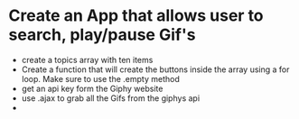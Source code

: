 # Create an App that allows user to search, play/pause Gif's

* create a topics array with ten items
* Create a function that will create the buttons inside the array using a for loop. Make sure to use the .empty method
* get an api key form the Giphy website
* use .ajax to grab all the Gifs from the giphys api 
* 